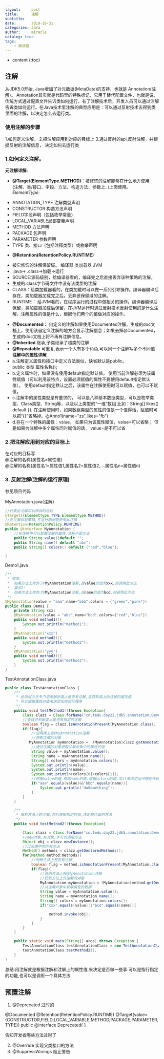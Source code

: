 ```yaml
---
layout:     post
title:      注解
subtitle:   
date:       2019-10-31
categories: Java
author:     miracle
catalog: true
tags:
    - 面试题
---
```


* content
{:toc}



## 注解
 从JDK5.0开始, Java增加了对元数据(MetaData)的支持，也就是 Annotation(注解)。
 Annotation其实就是代码里的特殊标记，它用于替代配置文件，也就是说，传统方式通过配置文件告诉类如何运行，有了注解技术后，开发人员可以通过注解告诉类如何运行。在Java技术里注解的典型应用是：可以通过反射技术去得到类里面的注解，以决定怎么去运行类。
### 使用注解的步骤
 1.如何定义注解。
 2.把注解应用到对应的目标上
 3.通过反射的api,反射注解，并根据反射的注解信息，
   决定如何去运行类   
   
### 1.如何定义注解。

**元注解详解:**  
 - **@Target(ElementType.METHOD)**：被修饰的注解能够在什么地方使用  
 (注解、类/接口、字段、方法、构造方法、参数上..)上面使用。  
 *ElementType:*  
  * ANNOTATION_TYPE 注解类型声明  
  * CONSTRUCTOR 构造方法声明  
  * FIELD字段声明（包括枚举常量）  
  * LOCAL_VARIABLE局部变量声明  
  * METHOD 方法声明  
  * PACKAGE 包声明  
  * PARAMETER 参数声明  
  * TYPE 类、接口（包括注释类型）或枚举声明  
			
 - **@Retention(RetentionPolicy.RUNTIME)**
  * 被它修饰的注解保留域。   编译器   类加载器  JVM
  * .java-> .class->加载->运行
  * SOURCE:源码级别，给编译器看的，编译完之后直接丢弃该种策略的注解。
  * 生成的.class字节码文件中没有该类型的注解  
  * CLASS：给类加载器看的，在类加载时可以做一系列引导操作。编译器编译后存在，类加载器加载完之后，丢弃该保留域的注解。  
  * RUNTIME： 给JVM看的，在程序运行的过程中做相关的操作。编译器编译后保留，类加载器加载后保留，在JVM运行时通过反射技术反射使用的是什么注解，注解属性的值是什么，根据他们两个的值做对应的操作。  
 - **@Documented：**
  自定义的注解如果使用Documented注解，生成的doc文档上，使用该自定义注解的地方会显示注解信息；如果去掉@Documented，生成的doc文档上将不再有注解信息。
 - **@Inherited**
   继承,子类继承了超类的注解
  - **@Repeatable**
   可重复,表示一个人有多个角色,可以同一个注解写多个不同值 
**注解中的属性详解**
 - a.注解定义属性和接口中定义方法类似，缺省默认是public。  
 public 类型 属性名称();
 - b.定义属性时，如果没有使用default指定默认值，
 使用当前注解必须为该属性赋值（可以利用该特点，设置必须赋值的属性不要使用default指定默认值）。
 使用default指定默认之后，该属性在注解使用时可以赋值，也可以不赋值。
 - c.注解中的属性类型是有要求的，
 可以是八种基本数据类型，可以是枚举类型、Class类型、String等，以及以上类型的“一维”数组
 比如：String[] likes() default {};
 在注解使用时，如果数组类型的属性的值是一个值得话，赋值时可以把“{}”省略掉。@Anno1(name="zs",likes="fb")
 - d.存在一个特殊的属性：value，
  如果只为该属性赋值，value=可以省略；
  但是如果为注解中多个属性同时赋值的话，
  value=是不可以省		 


### 2.把注解应用到对应的目标上 
 在对应的目标写  
 @注解的名称(属性名=属性值)  
 @注解的名称(属性名1=属性值1,属性名2=属性值2,....属性名n=属性值n)  
### 3. 反射注解(注解的运行原理)
  参见项目代码

MyAnnotation.java(注解)

```java
//代表此注解可以修饰的目标
@Target({ElementType.TYPE,ElementType.METHOD})
//此注解保留策略,在运行期间能使用此注解
@Retention(RetentionPolicy.RUNTIME)
public @interface MyAnnotation {
    //在注解中可以放置注解的属性,注解不是方法
    public String value()default "";
    public String name() default "abc";
    public String[] colors() default {"red","blue"};

}
```

Demo1.java

```java
/**
 * 需求:
 *  如果方法上修饰了@MyAnnotation注解,且value的值为xxx,则调用此方法
 *  需求2:
 *  如果方法上修饰了@MyAnnotation注解,且name的值为bcd,则调用此方法
 */
@MyAnnotation(value = "aaa",name="bbb",colors = {"green","pink"})
public class Demo1 {
    private String xxx;
    @MyAnnotation(value = "abc",name="bcd",colors={"red","blue"})
    public void method1(){
        System.out.println("method1");
    }
    @MyAnnotation("xxx")
    public void method2(){
        System.out.println("method2");
    }
    @MyAnnotation("yyy")
    public void method3(){
        System.out.println("method3");
    }
}
```

TestAnnotationClass.java

```java
public class TestAnnotationClass {
    /**
     * 此测试方法专门用来解析类上是否有注解,且获取类上的注解的属性值
     * 可以根据属性的值来决定如何运行程序
     */
    public void testMethod1()throws Exception{
        Class clazz = Class.forName("cn.tedu.day22.jdk5.annotation.Demo1");
        //查找并判断类上是否有指定的注解
        boolean flag = clazz.isAnnotationPresent(MyAnnotation.class);
        if(flag){
            //说明类上有@MyAnnotation注解
            //获取注解的对象
           MyAnnotation myAnnotation =  (MyAnnotation)clazz.getAnnotation(MyAnnotation.class);
            //通过注解的对象获取注解对象中的属性的值
            String value = myAnnotation.value();
            String name = myAnnotation.name();
            String[] colors = myAnnotation.colors();
            System.out.println(value);
            System.out.println(name);
            System.out.println(colors[0]+colors[1]);
            //根据value的值,根据name的值,根据colors的值,写if来决定运行哪些代码
            if("aaa".equals(value)&&"bbb".equals(name)){
                System.out.println("doSomething");
            }
        }
    }

    /**
     * 解析方法上的注解,然后根据指定的值,决定是否调用方法
     */
    public void testMethod2()throws Exception{

        Class clazz = Class.forName("cn.tedu.day22.jdk5.annotation.Demo1");
        //new对象,有对象,才可以调用方法
        Object obj = clazz.newInstance();
        //过去类中的所有方法
        Method[] methods = clazz.getDeclaredMethods();
        for(Method method:methods){
            //判断方法上是否有注解
            boolean flag = method.isAnnotationPresent(MyAnnotation.class);
            if(flag){
                //说明方法上有@MyAnnotation注解
                //获取方法上的注解的对象
                MyAnnotation myAnnotation = (MyAnnotation)method.getDeclaredAnnotation(MyAnnotation.class);
                //从注解对象中获取属性的数据
                String value = myAnnotation.value();
                String name = myAnnotation.name();
                String[] colors = myAnnotation.colors();
                if("xxx".equals(value)||"bcd".equals(name)){

                    method.invoke(obj);
                }
            }
        }
    }

    public static void main(String[] args) throws Exception {
        TestAnnotationClass testAnnotationClass = new TestAnnotationClass();
        testAnnotationClass.testMethod2();
    }
}
```


总结:用注解就是根据注解和注解上的属性值,来决定是否做一些事
     可以是指行指定的功能,也可以是调用一个具体方法

## 预置注解

1. @Deprecated
过时的

@Documented
@Retention(RetentionPolicy.RUNTIME)
@Target(value={CONSTRUCTOR,FIELD,LOCAL_VARIABLE,METHOD,PACKAGE,PARAMETER,TYPE})
public @interface Deprecated{
}

告知开发者哪些方法过时了

2. @Override
实现父类接口的方法
3. @SuppressWarings
阻止警告
